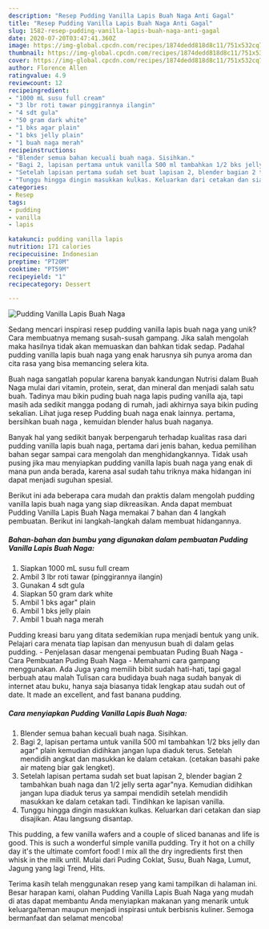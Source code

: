 ```yaml
---
description: "Resep Pudding Vanilla Lapis Buah Naga Anti Gagal"
title: "Resep Pudding Vanilla Lapis Buah Naga Anti Gagal"
slug: 1582-resep-pudding-vanilla-lapis-buah-naga-anti-gagal
date: 2020-07-20T03:47:41.360Z
image: https://img-global.cpcdn.com/recipes/1874dedd818d8c11/751x532cq70/pudding-vanilla-lapis-buah-naga-foto-resep-utama.jpg
thumbnail: https://img-global.cpcdn.com/recipes/1874dedd818d8c11/751x532cq70/pudding-vanilla-lapis-buah-naga-foto-resep-utama.jpg
cover: https://img-global.cpcdn.com/recipes/1874dedd818d8c11/751x532cq70/pudding-vanilla-lapis-buah-naga-foto-resep-utama.jpg
author: Florence Allen
ratingvalue: 4.9
reviewcount: 12
recipeingredient:
- "1000 mL susu full cream"
- "3 lbr roti tawar pinggirannya ilangin"
- "4 sdt gula"
- "50 gram dark white"
- "1 bks agar plain"
- "1 bks jelly plain"
- "1 buah naga merah"
recipeinstructions:
- "Blender semua bahan kecuali buah naga. Sisihkan."
- "Bagi 2, lapisan pertama untuk vanilla 500 ml tambahkan 1/2 bks jelly dan agar&#34; plain kemudian didihkan jangan lupa diaduk terus. Setelah mendidih angkat dan masukkan ke dalam cetakan. (cetakan basahi pake air mateng biar gak lengket)."
- "Setelah lapisan pertama sudah set buat lapisan 2, blender bagian 2 tambahkan buah naga dan 1/2 jelly serta agar&#34;nya. Kemudian didihkan jangan lupa diaduk terus ya sampai mendidih setelah mendidih masukkan ke dalam cetakan tadi. Tindihkan ke lapisan vanilla."
- "Tunggu hingga dingin masukkan kulkas. Keluarkan dari cetakan dan siap disajikan. Atau langsung disantap."
categories:
- Resep
tags:
- pudding
- vanilla
- lapis

katakunci: pudding vanilla lapis 
nutrition: 171 calories
recipecuisine: Indonesian
preptime: "PT20M"
cooktime: "PT59M"
recipeyield: "1"
recipecategory: Dessert

---
```



![Pudding Vanilla Lapis Buah Naga](https://img-global.cpcdn.com/recipes/1874dedd818d8c11/751x532cq70/pudding-vanilla-lapis-buah-naga-foto-resep-utama.jpg)

Sedang mencari inspirasi resep pudding vanilla lapis buah naga yang unik? Cara membuatnya memang susah-susah gampang. Jika salah mengolah maka hasilnya tidak akan memuaskan dan bahkan tidak sedap. Padahal pudding vanilla lapis buah naga yang enak harusnya sih punya aroma dan cita rasa yang bisa memancing selera kita.

Buah naga sangatlah popular karena banyak kandungan Nutrisi dalam Buah Naga mulai dari vitamin, protein, serat, dan mineral dan menjadi salah satu buah. Tadinya mau bikin puding buah naga lapis puding vanilla aja, tapi masih ada sedikit mangga podang di rumah, jadi akhirnya saya bikin puding sekalian. Lihat juga resep Pudding buah naga enak lainnya. pertama, bersihkan buah naga , kemuidan blender halus buah naganya.

Banyak hal yang sedikit banyak berpengaruh terhadap kualitas rasa dari pudding vanilla lapis buah naga, pertama dari jenis bahan, kedua pemilihan bahan segar sampai cara mengolah dan menghidangkannya. Tidak usah pusing jika mau menyiapkan pudding vanilla lapis buah naga yang enak di mana pun anda berada, karena asal sudah tahu triknya maka hidangan ini dapat menjadi suguhan spesial.


Berikut ini ada beberapa cara mudah dan praktis dalam mengolah pudding vanilla lapis buah naga yang siap dikreasikan. Anda dapat membuat Pudding Vanilla Lapis Buah Naga memakai 7 bahan dan 4 langkah pembuatan. Berikut ini langkah-langkah dalam membuat hidangannya.

<!--inarticleads1-->

##### Bahan-bahan dan bumbu yang digunakan dalam pembuatan Pudding Vanilla Lapis Buah Naga:

1. Siapkan 1000 mL susu full cream
1. Ambil 3 lbr roti tawar (pinggirannya ilangin)
1. Gunakan 4 sdt gula
1. Siapkan 50 gram dark white
1. Ambil 1 bks agar&#34; plain
1. Ambil 1 bks jelly plain
1. Ambil 1 buah naga merah


Pudding kreasi baru yang ditata sedemikian rupa menjadi bentuk yang unik. Pelajari cara menata tiap lapisan dan menyusun buah di dalam gelas pudding. - Penjelasan dasar mengenai pembuatan Puding Buah Naga - Cara Pembuatan Puding Buah Naga - Memahami cara gampang menggunakan. Ada Juga yang memilih bibit sudah hati-hati, tapi gagal berbuah atau malah Tulisan cara budidaya buah naga sudah banyak di internet atau buku, hanya saja biasanya tidak lengkap atau sudah out of date. It made an excellent, and fast banana pudding. 

<!--inarticleads2-->

##### Cara menyiapkan Pudding Vanilla Lapis Buah Naga:

1. Blender semua bahan kecuali buah naga. Sisihkan.
1. Bagi 2, lapisan pertama untuk vanilla 500 ml tambahkan 1/2 bks jelly dan agar&#34; plain kemudian didihkan jangan lupa diaduk terus. Setelah mendidih angkat dan masukkan ke dalam cetakan. (cetakan basahi pake air mateng biar gak lengket).
1. Setelah lapisan pertama sudah set buat lapisan 2, blender bagian 2 tambahkan buah naga dan 1/2 jelly serta agar&#34;nya. Kemudian didihkan jangan lupa diaduk terus ya sampai mendidih setelah mendidih masukkan ke dalam cetakan tadi. Tindihkan ke lapisan vanilla.
1. Tunggu hingga dingin masukkan kulkas. Keluarkan dari cetakan dan siap disajikan. Atau langsung disantap.


This pudding, a few vanilla wafers and a couple of sliced bananas and life is good. This is such a wonderful simple vanilla pudding. Try it hot on a chilly day it&#39;s the ultimate comfort food! I mix all the dry ingredients first then whisk in the milk until. Mulai dari Puding Coklat, Susu, Buah Naga, Lumut, Jagung yang lagi Trend, Hits. 

Terima kasih telah menggunakan resep yang kami tampilkan di halaman ini. Besar harapan kami, olahan Pudding Vanilla Lapis Buah Naga yang mudah di atas dapat membantu Anda menyiapkan makanan yang menarik untuk keluarga/teman maupun menjadi inspirasi untuk berbisnis kuliner. Semoga bermanfaat dan selamat mencoba!
